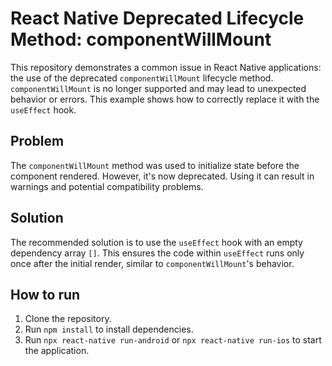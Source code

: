 # React Native Deprecated Lifecycle Method: componentWillMount

This repository demonstrates a common issue in React Native applications: the use of the deprecated `componentWillMount` lifecycle method.  `componentWillMount` is no longer supported and may lead to unexpected behavior or errors. This example shows how to correctly replace it with the `useEffect` hook.

## Problem

The `componentWillMount` method was used to initialize state before the component rendered. However, it's now deprecated.  Using it can result in warnings and potential compatibility problems.

## Solution

The recommended solution is to use the `useEffect` hook with an empty dependency array `[]`. This ensures the code within `useEffect` runs only once after the initial render, similar to `componentWillMount`'s behavior.

## How to run

1. Clone the repository.
2. Run `npm install` to install dependencies.
3. Run `npx react-native run-android` or `npx react-native run-ios` to start the application.
